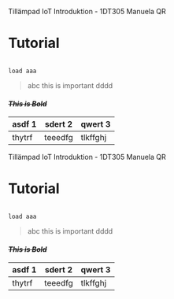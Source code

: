 Tillämpad IoT Introduktion - 1DT305   Manuela QR

# Tutorial

```python=

load aaa

```
> abc this is important 
> dddd


#### ~~***This is Bold***~~



| asdf 1   | sdert 2  | qwert 3  |
| -------- | -------- | -------- |
| thytrf   | teeedfg  | tlkffghj |



Tillämpad IoT Introduktion - 1DT305   Manuela QR

# Tutorial

```python=

load aaa

```
> abc this is important 
> dddd


#### ~~***This is Bold***~~



| asdf 1   | sdert 2  | qwert 3  |
| -------- | -------- | -------- |
| thytrf   | teeedfg  | tlkffghj |







